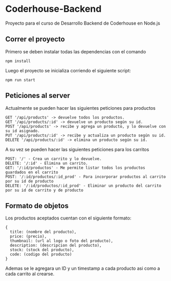 # Coderhouse-Backend
Proyecto para el curso de Desarrollo Backend de Coderhouse en Node.js

## Correr el proyecto
  Primero se deben instalar todas las dependencias con el comando
  ```
  npm install
  ```
  Luego el proyecto se inicializa corriendo el siguiente script:
  ```
  npm run start
  ```
## Peticiones al server

  Actualmente se pueden hacer las siguientes peticiones para productos
  ```
  GET '/api/products' -> devuelve todos los productos.
  GET '/api/products/:id' -> devuelve un producto según su id.
  POST '/api/products' -> recibe y agrega un producto, y lo devuelve con su id asignado.
  PUT '/api/products/:id' -> recibe y actualiza un producto según su id.
  DELETE '/api/products/:id' -> elimina un producto según su id.

  ```

  A su vez se pueden hacer las siguientes peticiones para los carritos
  ```
  POST: '/' - Crea un carrito y lo devuelve.
  DELETE: '/:id' - Elimina un carrito.
  GET: '/:id/productos' - Me permite listar todos los productos guardados en el carrito
  POST: '/:id/productos/:id_prod' - Para incorporar productos al carrito por su id de producto
  DELETE: '/:id/productos/:id_prod' - Eliminar un producto del carrito por su id de carrito y de producto

  ```
## Formato de objetos
  Los productos aceptados cuentan con el siguiente formato:
  
  ```
  {
    title: (nombre del producto),
    price: (precio),
    thumbnail: (url al logo o foto del producto),
    description: (descripcion del producto),
    stock: (stock del producto),
    code: (codigo del producto)
  }

  ```
  Ademas se le agregara un ID y un timestamp a cada producto asi como a cada carrito al crearse.
  
